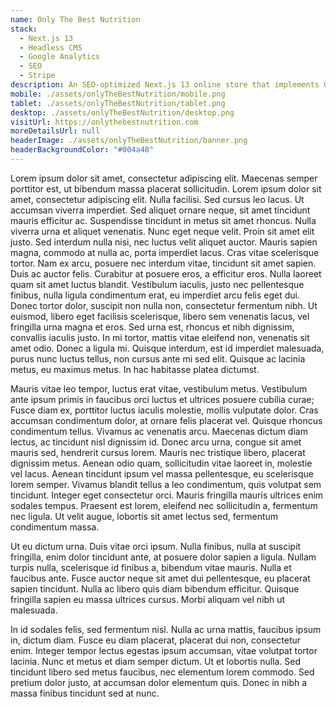 ```yaml
---
name: Only The Best Nutrition
stack:
  - Next.js 13
  - Headless CMS
  - Google Analytics
  - SEO
  - Stripe
description: An SEO-optimized Next.js 13 online store that implements Google Analytics and a headless CMS for simple page and product customization.
mobile: ./assets/onlyTheBestNutrition/mobile.png
tablet: ./assets/onlyTheBestNutrition/tablet.png
desktop: ./assets/onlyTheBestNutrition/desktop.png
visitUrl: https://onlythebestnutrition.com
moreDetailsUrl: null
headerImage: ./assets/onlyTheBestNutrition/banner.png
headerBackgroundColor: "#004a48"
---
```


Lorem ipsum dolor sit amet, consectetur adipiscing elit. Maecenas semper porttitor est, ut bibendum massa placerat sollicitudin. Lorem ipsum dolor sit amet, consectetur adipiscing elit. Nulla facilisi. Sed cursus leo lacus. Ut accumsan viverra imperdiet. Sed aliquet ornare neque, sit amet tincidunt mauris efficitur ac. Suspendisse tincidunt in metus sit amet rhoncus. Nulla viverra urna et aliquet venenatis. Nunc eget neque velit. Proin sit amet elit justo. Sed interdum nulla nisi, nec luctus velit aliquet auctor. Mauris sapien magna, commodo at nulla ac, porta imperdiet lacus. Cras vitae scelerisque tortor.
Nam ex arcu, posuere nec interdum vitae, tincidunt sit amet sapien. Duis ac auctor felis. Curabitur at posuere eros, a efficitur eros. Nulla laoreet quam sit amet luctus blandit. Vestibulum iaculis, justo nec pellentesque finibus, nulla ligula condimentum erat, eu imperdiet arcu felis eget dui. Donec tortor dolor, suscipit non nulla non, consectetur fermentum nibh. Ut euismod, libero eget facilisis scelerisque, libero sem venenatis lacus, vel fringilla urna magna et eros. Sed urna est, rhoncus et nibh dignissim, convallis iaculis justo. In mi tortor, mattis vitae eleifend non, venenatis sit amet odio. Donec a ligula mi. Quisque interdum, est id imperdiet malesuada, purus nunc luctus tellus, non cursus ante mi sed elit. Quisque ac lacinia metus, eu maximus metus. In hac habitasse platea dictumst.

Mauris vitae leo tempor, luctus erat vitae, vestibulum metus. Vestibulum ante ipsum primis in faucibus orci luctus et ultrices posuere cubilia curae; Fusce diam ex, porttitor luctus iaculis molestie, mollis vulputate dolor. Cras accumsan condimentum dolor, at ornare felis placerat vel. Quisque rhoncus condimentum tellus. Vivamus ac venenatis arcu. Maecenas dictum diam lectus, ac tincidunt nisl dignissim id. Donec arcu urna, congue sit amet mauris sed, hendrerit cursus lorem. Mauris nec tristique libero, placerat dignissim metus. Aenean odio quam, sollicitudin vitae laoreet in, molestie vel lacus. Aenean tincidunt ipsum vel massa pellentesque, eu scelerisque lorem semper. Vivamus blandit tellus a leo condimentum, quis volutpat sem tincidunt. Integer eget consectetur orci. Mauris fringilla mauris ultrices enim sodales tempus. Praesent est lorem, eleifend nec sollicitudin a, fermentum nec ligula. Ut velit augue, lobortis sit amet lectus sed, fermentum condimentum massa.

Ut eu dictum urna. Duis vitae orci ipsum. Nulla finibus, nulla at suscipit fringilla, enim dolor tincidunt ante, at posuere dolor sapien a ligula. Nullam turpis nulla, scelerisque id finibus a, bibendum vitae mauris. Nulla et faucibus ante. Fusce auctor neque sit amet dui pellentesque, eu placerat sapien tincidunt. Nulla ac libero quis diam bibendum efficitur. Quisque fringilla sapien eu massa ultrices cursus. Morbi aliquam vel nibh ut malesuada.

In id sodales felis, sed fermentum nisl. Nulla ac urna mattis, faucibus ipsum in, dictum diam. Fusce eu diam placerat, placerat dui non, consectetur enim. Integer tempor lectus egestas ipsum accumsan, vitae volutpat tortor lacinia. Nunc et metus et diam semper dictum. Ut et lobortis nulla. Sed tincidunt libero sed metus faucibus, nec elementum lorem commodo. Sed pretium dolor justo, at accumsan dolor elementum quis. Donec in nibh a massa finibus tincidunt sed at nunc.
